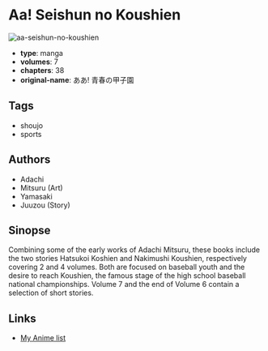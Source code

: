 # Aa! Seishun no Koushien

![aa-seishun-no-koushien](https://cdn.myanimelist.net/images/manga/1/115499.jpg)

-   **type**: manga
-   **volumes**: 7
-   **chapters**: 38
-   **original-name**: ああ! 青春の甲子園

## Tags

-   shoujo
-   sports

## Authors

-   Adachi
-   Mitsuru (Art)
-   Yamasaki
-   Juuzou (Story)

## Sinopse

Combining some of the early works of Adachi Mitsuru, these books include the two stories Hatsukoi Koshien and Nakimushi Koushien, respectively covering 2 and 4 volumes. Both are focused on baseball youth and the desire to reach Koushien, the famous stage of the high school baseball national championships. Volume 7 and the end of Volume 6 contain a selection of short stories.

## Links

-   [My Anime list](https://myanimelist.net/manga/65471/Aa_Seishun_no_Koushien)
